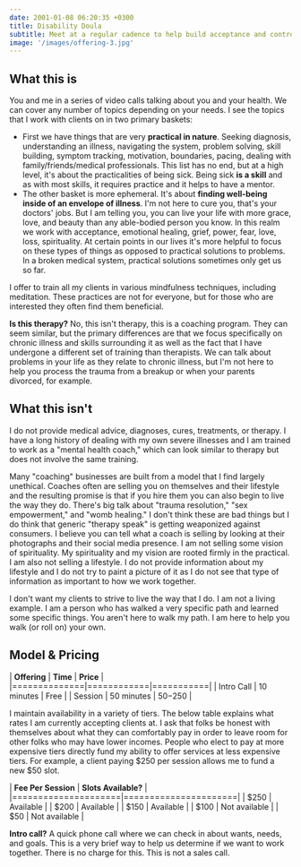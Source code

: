 ```yaml
---
date: 2001-01-08 06:20:35 +0300
title: Disability Doula
subtitle: Meet at a regular cadence to help build acceptance and control over chronic illness
image: '/images/offering-3.jpg'
---
```


## What this is

You and me in a series of video calls talking about you and your health. We can cover any number of topics depending on your needs. I see the topics that I work with clients on in two primary baskets: 

* First we have things that are very **practical in nature**. Seeking diagnosis, understanding an illness, navigating the system, problem solving, skill building, symptom tracking, motivation, boundaries, pacing, dealing with family/friends/medical professionals. This list has no end, but at a high level, it's about the practicalities of being sick. Being sick **is a skill** and as with most skills, it requires practice and it helps to have a mentor.
* The other basket is more ephemeral. It's about **finding well-being inside of an envelope of illness**. I'm not here to cure you, that's your doctors' jobs. But I am telling you, you can live your life with more grace, love, and beauty than any able-bodied person you know. In this realm we work with acceptance, emotional healing, grief, power, fear, love, loss, spirituality. At certain points in our lives it's more helpful to focus on these types of things as opposed to practical solutions to problems. In a broken medical system, practical solutions sometimes only get us so far.

I offer to train all my clients in various mindfulness techniques, including meditation. These practices are not for everyone, but for those who are interested they often find them beneficial. 

**Is this therapy?** No, this isn't therapy, this is a coaching program. They can seem similar, but the primary differences are that we focus specifically on chronic illness and skills surrounding it as well as the fact that I have undergone a different set of training than therapists. We can talk about problems in your life as they relate to chronic illness, but I'm not here to help you process the trauma from a breakup or when your parents divorced, for example.


## What this isn't

I do not provide medical advice, diagnoses, cures, treatments, or therapy. I have a long history of dealing with my own severe illnesses and I am trained to work as a "mental health coach," which can look similar to therapy but does not involve the same training.

Many "coaching" businesses are built from a model that I find largely unethical. Coaches often are selling you on themselves and their lifestyle and the resulting promise is that if you hire them you can also begin to live the way they do. There's big talk about "trauma resolution," "sex empowerment," and "womb healing." I don't think these are bad things but I do think that generic "therapy speak" is getting weaponized against consumers. I believe you can tell what a coach is selling by looking at their photographs and their social media presence. I am not selling some vision of spirituality. My spirituality and my vision are rooted firmly in the practical. I am also not selling a lifestyle. I do not provide information about my lifestyle and I do not try to paint a picture of it as I do not see that type of information as important to how we work together. 

I don't want my clients to strive to live the way that I do. I am not a living example. I am a person who has walked a very specific path and learned some specific things. You aren't here to walk my path. I am here to help you walk (or roll on) your own. 

## Model & Pricing

| **Offering** | **Time**   | **Price** |
|==============|============|===========|
| Intro Call   | 10 minutes | Free      |
| Session      | 50 minutes | $50-$250 |

I maintain availability in a variety of tiers. The below table explains what rates I am currently accepting clients at. I ask that folks be honest with themselves about what they can comfortably pay in order to leave room for other folks who may have lower incomes. People who elect to pay at more expensive tiers directly fund my ability to offer services at less expensive tiers. For example, a client paying $250 per session allows me to fund a new $50 slot.

 | **Fee Per Session** | **Slots Available?** |
 |=====================|======================|
 | $250                | Available            |
 | $200                | Available            |
 | $150                | Available            |
 | $100                | Not available        |
 | $50                 | Not available        |

**Intro call?** A quick phone call where we can check in about wants, needs, and goals. This is a very brief way to help us determine if we want to work together. There is no charge for this. This is not a sales call.


